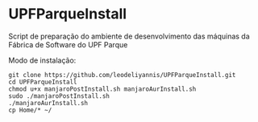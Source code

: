 # UPFParqueInstall
Script de preparação do ambiente de desenvolvimento das máquinas da Fábrica de Software do UPF Parque

Modo de instalação:
```
git clone https://github.com/leodeliyannis/UPFParqueInstall.git
cd UPFParqueInstall
chmod u+x manjaroPostInstall.sh manjaroAurInstall.sh
sudo ./manjaroPostInstall.sh
./manjaroAurInstall.sh
cp Home/* ~/
```
